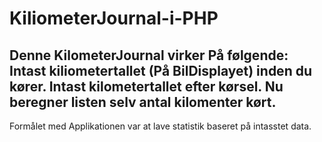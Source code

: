 # KiliometerJournal-i-PHP
## Denne KilometerJournal virker På følgende: Intast kiliometertallet (På BilDisplayet) inden du kører. Intast kilometertallet efter kørsel. Nu beregner listen selv antal kilomenter kørt.
Formålet med Applikationen var at lave statistik baseret på intasstet data.
